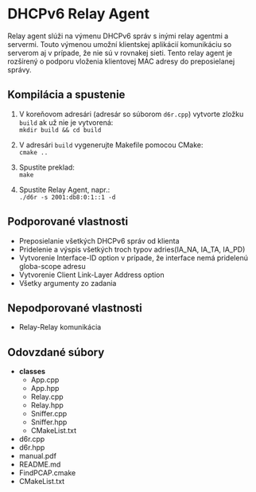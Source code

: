 # DHCPv6 Relay Agent
Relay agent slúži na výmenu DHCPv6 správ s inými relay agentmi a servermi. Touto výmenou umožní klientskej aplikácií komunikáciu so serverom aj v prípade, že nie sú v rovnakej sieti. Tento relay agent je rozšírený o podporu vloženia klientovej MAC adresy do preposielanej správy.

## Kompilácia a spustenie
1. V koreňovom adresári (adresár so súborom `d6r.cpp`) vytvorte zložku `build` ak už nie je vytvorená:  
`mkdir build && cd build`

2. V adresári `build` vygenerujte Makefile pomocou CMake:  
`cmake ..`

3. Spustite preklad:  
`make`

4. Spustite Relay Agent, napr.:  
`./d6r -s 2001:db8:0:1::1 -d`

## Podporované vlastnosti
- Preposielanie všetkých DHCPv6 správ od klienta
- Pridelenie a výspis všetkých troch typov adries(IA_NA, IA_TA, IA_PD)
- Vytvorenie Interface-ID option v prípade, že interface nemá pridelenú globa-scope adresu
- Vytvorenie Client Link-Layer Address option
- Všetky argumenty zo zadania

## Nepodporované vlastnosti
- Relay-Relay komunikácia

## Odovzdané súbory
- **classes**
  - App.cpp
  - App.hpp
  - Relay.cpp
  - Relay.hpp
  - Sniffer.cpp
  - Sniffer.hpp
  - CMakeList.txt
- d6r.cpp
- d6r.hpp
- manual.pdf
- README.md
- FindPCAP.cmake
- CMakeList.txt
